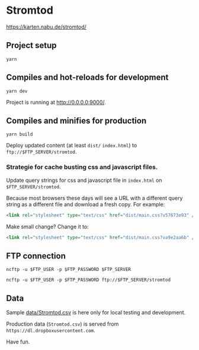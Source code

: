 # Stromtod

<https://karten.nabu.de/stromtod/>

## Project setup

```shell
yarn
```

## Compiles and hot-reloads for development

```shell
yarn dev
```

Project is running at <http://0.0.0.0:9000/>.

## Compiles and minifies for production

```shell
yarn build
```

Deploy updated content (at least `dist/` `index.html`) to
`ftp://$FTP_SERVER/stromtod`.

### Strategie for cache busting css and javascript files.

Update query strings for css and javascript file in `index.html` on
`$FTP_SERVER/stromtod`.

Because most browsers these days will see a URL with a different query string
as a different file and download a fresh copy. For example:

```html
<link rel="stylesheet" type="text/css" href="dist/main.css?v57673e93" />
```

Make small change? Change it to:

```html
<link rel="stylesheet" type="text/css" href="dist/main.css?va9e2aa6b" />
```

<link rel="stylesheet" href="style.css?v=3.4.2">



## FTP connection

```shell
ncftp -u $FTP_USER -p $FTP_PASSWORD $FTP_SERVER
```

```shell
ncftp -u $FTP_USER -p $FTP_PASSWORD ftp://$FTP_SERVER/stromtod
```

## Data

Sample [data/Stromtod.csv](data/Stromtod.csv) is here only for local testing and development.

Production data (`Stromtod.csv`) is served from `https://dl.dropboxusercontent.com`.

Have fun.
